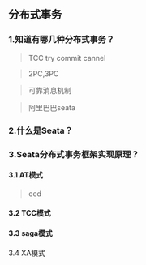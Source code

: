## 分布式事务

### 1.知道有哪几种分布式事务？

> TCC try commit cannel

> 2PC,3PC

> 可靠消息机制

> 阿里巴巴seata

### 2.什么是Seata？

### 3.Seata分布式事务框架实现原理？

#### 3.1 AT模式

> eed

#### 3.2 TCC模式

#### 3.3 saga模式

3.4 XA模式